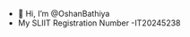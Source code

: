 - 👋 Hi, I’m @OshanBathiya 
- My SLIIT Registration Number -IT20245238
<!----
- 👀 I’m interested in ...
- 🌱 I’m currently learning ...
- 💞️ I’m looking to collaborate on ...
- 📫 How to reach me ...
--->
<!---
OshanBathiya/OshanBathiya is a ✨ special ✨ repository because its `README.md` (this file) appears on your GitHub profile.
You can click the Preview link to take a look at your changes.
--->


